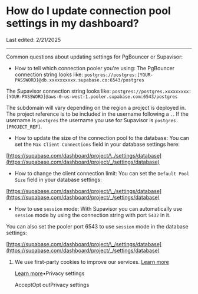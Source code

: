 # How do I update connection pool settings in my dashboard?

Last edited: 2/21/2025

* * *

Common questions about updating settings for PgBouncer or Supavisor:

- How to tell which connection pooler you're using:
The PgBouncer connection string looks like: `postgres://postgres:[YOUR-PASSWORD]@db.xxxxxxxxxx.supabase.co:6543/postgres`

The Supavisor connection string looks like: `postgres://postgres.xxxxxxxxx:[YOUR-PASSWORD]@aws-0-us-west-1.pooler.supabase.com:6543/postgres`

The subdomain will vary depending on the region a project is deployed in. The project reference is to be included in the username following a `.`. If the username is `postgres` the username you use for Supavisor is `postgres.[PROJECT_REF]`.

- How to update the size of the connection pool to the database:
You can set the `Max Client Connections` field in your database settings here:

[https://supabase.com/dashboard/project/\_/settings/database](https://supabase.com/dashboard/project/_/settings/database)

- How to change the client connection limit:
You can set the `Default Pool Size` field in your database settings:

[https://supabase.com/dashboard/project/\_/settings/database](https://supabase.com/dashboard/project/_/settings/database)

- How to use `session` mode:
With Supavisor you can automatically use `session` mode by using the connection string with port `5432` in it.

You can also set the pooler port 6543 to use `session` mode in the database settings:

[https://supabase.com/dashboard/project/\_/settings/database](https://supabase.com/dashboard/project/_/settings/database)

1. We use first-party cookies to improve our services. [Learn more](https://supabase.com/privacy#8-cookies-and-similar-technologies-used-on-our-european-services)



   [Learn more](https://supabase.com/privacy#8-cookies-and-similar-technologies-used-on-our-european-services)•Privacy settings





   AcceptOpt outPrivacy settings